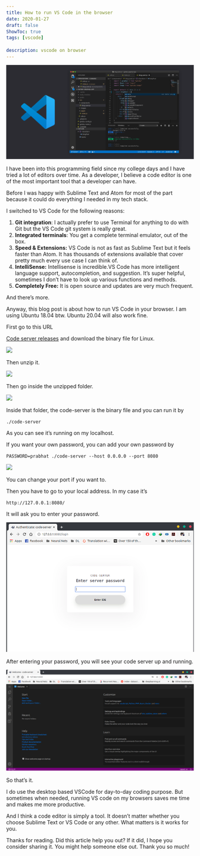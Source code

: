 ```yaml
---
title: How to run VS Code in the browser
date: 2020-01-27
draft: false
ShowToc: true
tags: [vscode]

description: vscode on browser
---
```


![Cover image](./vscode.png)

I have been into this programming field since my college days and I have tried a lot of editors over time. As a developer, I believe a code editor is one of the most important tool that a developer can have.

Before I was happy with Sublime Text and Atom for most of the part because it could do everything I needed in my tech stack.

I switched to VS Code for the following reasons:

1. **Git integration**: I actually prefer to use Terminal for anything to do with Git but the VS Code git system is really great.
2. **Integrated terminals**: You get a complete terminal emulator, out of the box.
3. **Speed & Extensions:** VS Code is not as fast as Sublime Text but it feels faster than Atom. It has thousands of extensions available that cover pretty much every use case I can think of.
4. **IntelliSense:** Intellisense is incredible.VS Code has more intelligent language support, autocompletion, and suggestion. It’s super helpful, sometimes I don’t have to look up various functions and methods.
5. **Completely Free:** It is open source and updates are very much frequent.

And there’s more.

Anyway, this blog post is about how to run VS Code in your browser. I am using Ubuntu 18.04 btw. Ubuntu 20.04 will also work fine.

First go to this URL

[Code server releases](https://github.com/cdr/code-server/releases/) and download the binary file for Linux.

![](https://miro.medium.com/max/725/1*3d4QSZSQtmP9Q0JS2aAP5Q.png)

Then unzip it.

![](https://miro.medium.com/max/733/1*WfaOMKa2FvtUBY5CQm1j9A.png)

Then go inside the unzipped folder.

![](https://miro.medium.com/max/732/1*ehQhkcBsbCOmv_mH86e_Zw.png)

Inside that folder, the code-server is the binary file and you can run it by

```
./code-server
```

As you can see it’s running on my localhost.

If you want your own password, you can add your own password by

```
PASSWORD=prabhat ./code-server --host 0.0.0.0 --port 8080
```

![](https://miro.medium.com/max/727/1*f5MZua0HuUodU35Epy2ULA.png)

You can change your port if you want to.

Then you have to go to your local address. In my case it’s

```
http://127.0.0.1:8080/
```

It will ask you to enter your password.

![](./code-server-login.png)

After entering your password, you will see your code server up and running.

![](./code-server.png)


So that’s it.

I do use the desktop based VSCode for day-to-day coding purpose. But sometimes when needed, running VS code on my browsers saves me time and makes me more productive.

And I think a code editor is simply a tool. It doesn’t matter whether you choose Sublime Text or VS Code or any other. What matters is it works for you.

Thanks for reading. Did this article help you out? If it did, I hope you consider sharing it. You might help someone else out. Thank you so much!